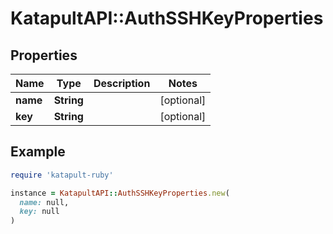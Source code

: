 # KatapultAPI::AuthSSHKeyProperties

## Properties

| Name | Type | Description | Notes |
| ---- | ---- | ----------- | ----- |
| **name** | **String** |  | [optional] |
| **key** | **String** |  | [optional] |

## Example

```ruby
require 'katapult-ruby'

instance = KatapultAPI::AuthSSHKeyProperties.new(
  name: null,
  key: null
)
```

